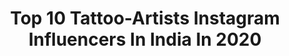 ---
title: Top 10 Tattoo-Artists Instagram Influencers In India In 2020
description: >-
  Find top tattoo-artists Instagram influencers in India in 2020. Most popular hashtags: #india #instagram #inked #tattoos.
platform: Instagram
profiles:
  - username: "ektatattooart"
    fullname: >-
      Ekta vaishnav
    location: "India"
    followers: 21630
    engagement: 487
    commentsToLikes: 0.020439
    id: ck5cciwayhg420i11psz1q3ym
    verified: false
    hashtags: "#freetattoos, #iphone, #india, #giveawaywinner"
  - username: "shyamli"
    fullname: >-
      Art Burr Panda
    location: "India"
    followers: 11118
    engagement: 803
    commentsToLikes: 0.013719
    id: ck15qf0z52iz20i19ppeal5p1
    verified: false
    hashtags: "#fossils, #dancertattoo, #freedomtattoo, #wacomcintiq"
  - username: "nains_tattoos"
    fullname: >-
      Naina Jain
    location: "India"
    followers: 73257
    engagement: 156
    commentsToLikes: 0.005694
    id: ck14jj2v6klyx0i19e8o2h4jv
    verified: false
    hashtags: "#india, #stayhealthy, #bestmoments, #cows"
  - username: "artistgill"
    fullname: >-
      Artist Gill Tattooz
    location: "India"
    followers: 234281
    engagement: 626
    commentsToLikes: 0.006920
    id: ck8t7pet9hk0d0j78ha0dbqje
    verified: false
    hashtags: "#ravisinghkhalsa, #21years, #bestfriend, #shahidbhagatsingh"
  - username: "sagar_angural"
    fullname: >-
      S A G A R  A N G U R A L ✌️
    location: "India"
    followers: 39750
    engagement: 1553
    commentsToLikes: 0.026769
    id: ckaozck40l9ii0i786wz1uftf
    verified: false
    hashtags: ""
  - username: "airphish"
    fullname: >-
      Smriti Choudhary
    location: "India"
    followers: 14790
    engagement: 926
    commentsToLikes: 0.025897
    id: ck5zvahpc3v2t0i14k13h6jvc
    verified: false
    hashtags: "#housebythesea, #dibangvalley, #orange, #igtvtutorial"
  - username: "manjeettattooz"
    fullname: >-
      Manjeet Singh
    location: "India"
    followers: 39449
    engagement: 542
    commentsToLikes: 0.012009
    id: ck14gj6hu5hqt0i1988v06z2p
    verified: false
    hashtags: "#tricolor, #linework, #student, #crowntattoo"
  - username: "poppa_711"
    fullname: >-
      POPPA aka PRANAV
    location: "India"
    followers: 3759
    engagement: 2984
    commentsToLikes: 0.034586
    id: ck9wig8tf270u0j784fyjm7zy
    verified: false
    hashtags: "#yamahatwostroke, #kozhikode, #amstaff, #bully"
  - username: "dj_youbiz_official"
    fullname: >-
      DJ YOUBIZ OFFICIAL
    location: "India"
    followers: 6067
    engagement: 1442
    commentsToLikes: 0.036021
    id: ck5qbijaals8o0i11rwu200xy
    verified: false
    hashtags: "#pioneer, #uvtheme, #dhiyayoubiz, #club"
  - username: "motowolf_"
    fullname: >-
      BMW Boy 🖤
    location: "India"
    followers: 10628
    engagement: 781
    commentsToLikes: 0.061961
    id: ck15u0050kqwd0i193lsgl382
    verified: false
    hashtags: "#werewolf, #troll, #ducatimonster, #motorcycles"
---